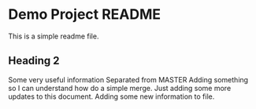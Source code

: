 # Demo Project README

This is a simple readme file.

## Heading 2
Some very useful information
Separated from MASTER
Adding something so I can understand how do a simple merge.
Just adding some more updates to this document.
Adding some new information to file.
